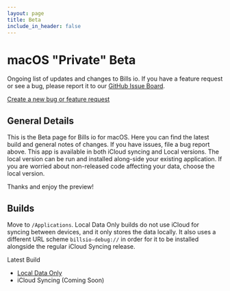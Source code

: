```yaml
---
layout: page
title: Beta
include_in_header: false
---
```


# macOS "Private" Beta

Ongoing list of updates and changes to Bills io. If you have a feature request or see a bug, please report it to our [GitHub Issue Board](https://github.com/studioember/billsio.app/issues).

[Create a new bug or feature request](https://github.com/studioember/billsio.app/issues/new)

## General Details

This is the Beta page for Bills io for macOS. Here you can find the latest build and general notes of changes. If you have issues, file a bug report above. This app is available in both iCloud syncing and Local versions. The local version can be run and installed along-side your existing application. If you are worried about non-released code affecting your data, choose the local version.

Thanks and enjoy the preview!

## Builds

Move to `/Applications`. Local Data Only builds do not use iCloud for syncing between devices, and it only stores the data locally. It also uses a different URL scheme `billsio-debug://` in order for it to be installed alongside the regular iCloud Syncing release.

Latest Build

- [Local Data Only](https://f001.backblazeb2.com/file/Studio-Ember/applications/billsio/macOS/latest/local.zip)
- iCloud Syncing (Coming Soon)